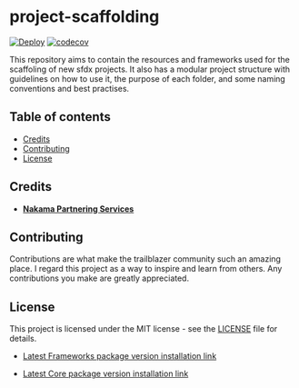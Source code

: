 # project-scaffolding

[![Deploy](https://github.com/Nakama-Partnering-Services/project-scaffolding/actions/workflows/deploy.yaml/badge.svg)](https://github.com/Nakama-Partnering-Services/project-scaffolding/actions/workflows/deploy.yaml)
[![codecov](https://codecov.io/gh/jdkgabri/sfdx-actions-demo/branch/code-checks-action/graph/badge.svg)](https://codecov.io/gh/jdkgabri/project-scaffolding)

This repository aims to contain the resources and frameworks used for the scaffoling of new sfdx projects. It also has a modular project structure with guidelines on how to use it, the purpose of each folder, and some naming conventions and best practises.

## Table of contents

-   [Credits](#credits)
-   [Contributing](#contributing)
-   [License](#license)

## Credits

-   [**Nakama Partnering Services**](https://github.com/Nakama-Partnering-Services)

## Contributing

Contributions are what make the trailblazer community such an amazing place. I regard this project as a way to inspire and learn from others. Any contributions you make are greatly appreciated.

## License

This project is licensed under the MIT license - see the [LICENSE](/LICENSE) file for details.

-   [Latest Frameworks package version installation link](https://login.salesforce.com/packaging/installPackage.apexp?p0=04t7Q000000cFGXQA2)

-   [Latest Core package version installation link](https://login.salesforce.com/packaging/installPackage.apexp?p0=04t7Q000000cFGcQAM)
